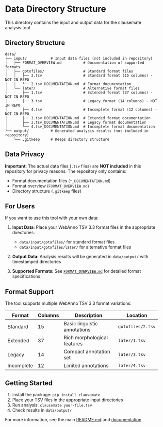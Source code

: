 # Data Directory Structure

This directory contains the input and output data for the clausemate analysis tool.

## Directory Structure

```
data/
├── input/           # Input data files (not included in repository)
│   ├── FORMAT_OVERVIEW.md          # Documentation of supported formats
│   ├── gotofiles/                  # Standard format files
│   │   ├── 2.tsv                   # Standard format (15 columns) - NOT IN REPO
│   │   └── 2.tsv_DOCUMENTATION.md  # Format documentation
│   └── later/                      # Alternative format files
│       ├── 1.tsv                   # Extended format (37 columns) - NOT IN REPO
│       ├── 3.tsv                   # Legacy format (14 columns) - NOT IN REPO
│       ├── 4.tsv                   # Incomplete format (12 columns) - NOT IN REPO
│       ├── 1.tsv_DOCUMENTATION.md  # Extended format documentation
│       ├── 3.tsv_DOCUMENTATION.md  # Legacy format documentation
│       └── 4.tsv_DOCUMENTATION.md  # Incomplete format documentation
└── output/          # Generated analysis results (not included in repository)
    └── .gitkeep     # Keeps directory structure
```

## Data Privacy

**Important**: The actual data files (`.tsv` files) are **NOT included** in this repository for privacy reasons. The repository only contains:

- Format documentation files (`*_DOCUMENTATION.md`)
- Format overview (`FORMAT_OVERVIEW.md`)
- Directory structure (`.gitkeep` files)

## For Users

If you want to use this tool with your own data:

1. **Input Data**: Place your WebAnno TSV 3.3 format files in the appropriate directories:
   - `data/input/gotofiles/` for standard format files
   - `data/input/gotofiles/later/` for alternative format files

2. **Output Data**: Analysis results will be generated in `data/output/` with timestamped directories

3. **Supported Formats**: See [`FORMAT_OVERVIEW.md`](input/FORMAT_OVERVIEW.md) for detailed format specifications

## Format Support

The tool supports multiple WebAnno TSV 3.3 format variations:

| Format | Columns | Description | Location |
|--------|---------|-------------|----------|
| Standard | 15 | Basic linguistic annotations | `gotofiles/2.tsv` |
| Extended | 37 | Rich morphological features | `later/1.tsv` |
| Legacy | 14 | Compact annotation set | `later/3.tsv` |
| Incomplete | 12 | Limited annotations | `later/4.tsv` |

## Getting Started

1. Install the package: `pip install clausemate`
2. Place your TSV files in the appropriate input directories
3. Run analysis: `clausemate your-file.tsv`
4. Check results in `data/output/`

For more information, see the main [README.md](../README.md) and [documentation](../docs/).

